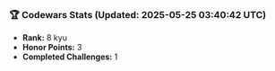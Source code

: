 ### 🏆 Codewars Stats (Updated: 2025-05-25 03:40:42 UTC)

- **Rank:** 8 kyu
- **Honor Points:** 3
- **Completed Challenges:** 1
